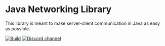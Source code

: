 # Java Networking Library
This library is meant to make server-client communication in Java as easy as possible. 

[![Build](https://github.com/bitbitedev/OpenNetLib/actions/workflows/ant.yml/badge.svg?branch=beta)](https://github.com/bitbitedev/OpenNetLib/actions/workflows/ant.yml)
[![Discord channel](https://img.shields.io/discord/707607951396962417?logo=discord)](https://discord.gg/MdsuFg2bPC)
